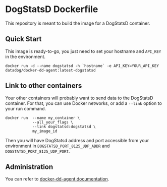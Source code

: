 # DogStatsD Dockerfile

This repository is meant to build the image for a DogStatsD container.

## Quick Start

This image is ready-to-go, you just need to set your hostname and `API_KEY` in the environment.

```
docker run -d --name dogstatsd -h `hostname` -e API_KEY=YOUR_API_KEY datadog/docker-dd-agent:latest-dogstatsd
```

## Link to other containers

Your other containers will probably want to send data to the DogStatsD container. For that, you can use Docker networks, or add a `--link` option to your run command.

```
docker run  --name my_container \
            --all_your_flags \
            --link dogstatsd:dogstatsd \
            my_image_id
```

Then you will have DogStatsd address and port accessible from your environment in `DOGSTATSD_PORT_8125_UDP_ADDR` and `DOGSTATSD_PORT_8125_UDP_PORT`.


## Administration

You can refer to [docker-dd-agent documentation](https://github.com/DataDog/docker-dd-agent/).
